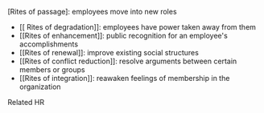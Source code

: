   [Rites of passage]: employees move into new roles
-  [[ Rites of degradation]]: employees have power taken away from them
-   [[Rites of enhancement]]: public recognition for an employee's accomplishments
-   [[Rites of renewal]]: improve existing social structures
-   [[Rites of conflict reduction]]: resolve arguments between certain members or groups
-   [[Rites of integration]]: reawaken feelings of membership in the organization

Related HR 